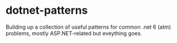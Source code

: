 # dotnet-patterns
Building up a collection of useful patterns for common .net 6 (atm) problems, mostly ASP.NET-related but eveything goes.
